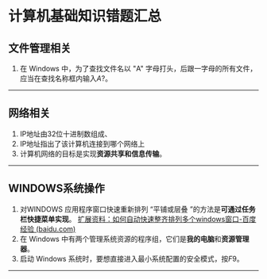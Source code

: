 # 计算机基础知识错题汇总
## 文件管理相关
1. 在 Windows 中，为了查找文件名以 "A" 字母打头，后跟一字母的所有文件，应当在查找名称框内输入$A?$。
---
## 网络相关
1. IP地址由32位十进制数组成、
2. IP地址指出了该计算机连接到哪个网络上
3. 计算机网络的目标是实现**资源共享和信息传输**。
---
## WINDOWS系统操作
1. 对WINDOWS 应用程序窗口快速重新排列 “平铺或层叠 ”的方法是**可通过任务栏快捷菜单实现**。
	[扩展资料：如何自动快速整齐排列多个windows窗口-百度经验 (baidu.com)](https://jingyan.baidu.com/article/ac6a9a5e15f5502b643eac54.html)
2. 在 Windows 中有两个管理系统资源的程序组，它们是**我的电脑**和**资源管理器**。
3. 启动 Windows 系统时，要想直接进入最小系统配置的安全模式，按$F9$。
---
